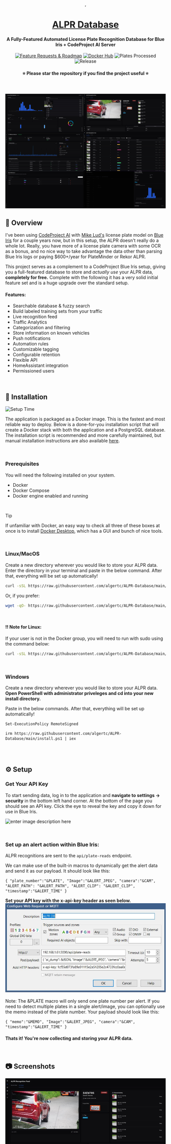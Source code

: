 <div align="center">

[<img src="http://raw.githubusercontent.com/algertc/ALPR-Database/refs/heads/main/Images/app_icon.svg" width="350px" style="margin-left: 56em;">](https://alprdatabase.org/),

# [ALPR Database](https://alprdatabase.org/)

<h4 align="center">A Fully-Featured Automated License Plate Recognition Database for Blue Iris + CodeProject AI Server</h4>

[![Feature Requests & Roadmap](https://img.shields.io/badge/Feature%20Requests%20&%20Roadmap-5e5ced?style=for-the-badge&logo=starship&logoColor=white&link=https://alprdatabase.featurebase.app/roadmap)](https://alprdatabase.featurebase.app/roadmap) [![Docker Hub](https://img.shields.io/badge/Docker%20Hub-1D63ED?style=for-the-badge&logo=Docker&logoColor=white&link=https://hub.docker.com/r/algertc/alpr-dashboard)](https://hub.docker.com/r/algertc/alpr-dashboard) ![Plates Processed](https://img.shields.io/badge/Plates%20Processed-8M+-00A1E0?style=for-the-badge&logo=CodeForces&logoColor=white) ![Release](https://img.shields.io/github/v/release/algertc/ALPR-Database?style=for-the-badge&logoColor=white)

<h4 align="center">
⭐ Please star the repository if you find the project useful ⭐</h4>

<!-- ![Docker Pulls](https://img.shields.io/docker/pulls/algertc/alpr-dashboard?style=for-the-badge&logo=docker&logoColor=white&label=Downloads&labelColor=1D63ED&color=1D63ED&link=https%3A%2F%2Fhub.docker.com%2Frepository%2Fdocker%2Falgertc%2Falpr-dashboard%2Fgeneral) -->

<!-- ![Plates Processed](https://img.shields.io/badge/Plates%20Processed-1M+-gray?labelColor=00A1E0&style=for-the-badge&logo=CodeForces&logoColor=white) -->

</div>

<br>

![App Screens](https://raw.githubusercontent.com/algertc/ALPR-Database/refs/heads/main/Images/hero2.png)



## :star2: Overview

I've been using [CodeProject AI](https://github.com/codeproject/CodeProject.AI-Server) with [Mike Lud's](https://github.com/MikeLud) license plate model on [Blue Iris](https://blueirissoftware.com/) for a couple years now, but in this setup, the ALPR doesn't really do a whole lot. Really, you have more of a license plate camera with some OCR as a bonus, and no nice way to take advantage the data other than parsing Blue Iris logs or paying $600+/year for PlateMinder or Rekor ALPR.

This project serves as a complement to a CodeProject Blue Iris setup, giving you a full-featured database to store and _actually use_ your ALPR data, **completely for free.** Complete with the following it has a very solid initial feature set and is a huge upgrade over the standard setup.

#### Features:

- Searchable database & fuzzy search
- Build labeled training sets from your traffic
- Live recognition feed
- Traffic Analytics
- Categorization and filtering
- Store information on known vehicles
- Push notifications
- Automation rules
- Customizable tagging
- Configurable retention
- Flexible API
- HomeAssistant integration
- Permissioned users

<br>

## 🔧 Installation

![Setup Time](https://img.shields.io/badge/Setup%20Time-%E2%88%BC25%20minutes-0ec423?style=for-the-badge)

The application is packaged as a Docker image. This is the fastest and most reliable way to deploy. Below is a done-for-you installation script that will create a Docker stack with both the application and a PostgreSQL database. The installation script is recommended and more carefully maintained, but manual installation instructions are also available [here](https://github.com/algertc/ALPR-Database/wiki/Manual-Installation).

<br>

### Prerequisites

You will need the following installed on your system.

- Docker
- Docker Compose
- Docker engine enabled and running

<br>

> [!TIP]
> If unfamiliar with Docker, an easy way to check all three of these boxes at once is to install [Docker Desktop](https://docs.docker.com/desktop/), which has a GUI and bunch of nice tools.

<br>

### Linux/MacOS

Create a new directory wherever you would like to store your ALPR data. Enter the directory in your terminal and paste in the below command. After that, everything will be set up automatically!

```bash
curl -sSL https://raw.githubusercontent.com/algertc/ALPR-Database/main/install.sh | bash
```

Or, if you prefer:

```bash
wget -qO- https://raw.githubusercontent.com/algertc/ALPR-Database/main/install.sh | bash
```

<br>

#### :bangbang: Note for Linux:

If your user is not in the Docker group, you will need to run with sudo using the command below:

```bash
curl -sSL https://raw.githubusercontent.com/algertc/ALPR-Database/main/install.sh | sudo bash
```

<br>

### Windows

Create a new directory wherever you would like to store your ALPR data. **Open PowerShell with administrator priveleges and cd into your new install directory.**

Paste in the below commands. After that, everything will be set up automatically!

```shell
Set-ExecutionPolicy RemoteSigned
```

```shell
irm https://raw.githubusercontent.com/algertc/ALPR-Database/main/install.ps1 | iex
```

<br>
<br>

## ⚙️ Setup

### Get Your API Key

To start sending data, log in to the application and **navigate to settings -> security** in the bottom left hand corner. At the bottom of the page you should see an API key. Click the eye to reveal the key and copy it down for use in Blue Iris.

![enter image description here](https://raw.githubusercontent.com/algertc/ALPR-Database/refs/heads/main/Images/apikey.png)

<br>

### Set up an alert action within Blue Iris:

ALPR recognitions are sent to the `api/plate-reads` endpoint.

We can make use of the built-in macros to dynamically get the alert data and send it as our payload. It should look like this:

    { "plate_number":"&PLATE", "Image":"&ALERT_JPEG", "camera":"&CAM", "ALERT_PATH": "&ALERT_PATH", "ALERT_CLIP": "&ALERT_CLIP", "timestamp":"&ALERT_TIME" }

**Set your API key with the x-api-key header as seen below.**
![enter image description here](https://raw.githubusercontent.com/algertc/ALPR-Database/refs/heads/main/Images/alert.JPG)

Note: The &PLATE macro will only send one plate number per alert. If you need to detect multiple plates in a single alert/image, you can optionally use the memo instead of the plate number. Your payload should look like this:

    { "memo":"&MEMO", "Image":"&ALERT_JPEG", "camera":"&CAM", "timestamp":"&ALERT_TIME" }

#### Thats it! You're now collecting and storing your ALPR data.

<br>

## :camera: Screenshots

![Live Viewer](https://raw.githubusercontent.com/algertc/ALPR-Database/refs/heads/main/Images/viewer.jpg)
![Live View](https://raw.githubusercontent.com/algertc/ALPR-Database/refs/heads/main/Images/liveview.jpg)
![Dashboard](https://raw.githubusercontent.com/algertc/ALPR-Database/refs/heads/main/Images/dash.jpg)
![TPMS](https://raw.githubusercontent.com/algertc/ALPR-Database/refs/heads/main/Images/tpms.jpg)
![Plate Database](https://raw.githubusercontent.com/algertc/ALPR-Database/refs/heads/main/Images/db.jpg)
![Insights](https://raw.githubusercontent.com/algertc/ALPR-Database/refs/heads/main/Images/insights.jpg)

## :warning: Disclaimer

This is meant to be a helpful hobby project and is still a work-in-progress. There's a good amount of spaghetti code in here and random things left over from the initial release. Not to be relied on for anything critical.
